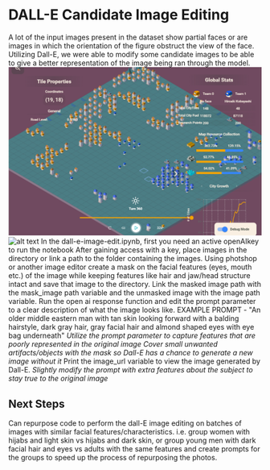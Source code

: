 # DALL-E Candidate Image Editing
A lot of the input images present in the dataset show partial faces or are images in which the orientation of the figure obstruct the view of the face. Utilizing Dall-E, we were able to modify some candidate images to be able to give a better representation of the image being ran through the model. 
![](https://github.com/Epicato/lux-AI/blob/main/game.png)
![alt text](Isolated.png "Title")
In the dall-e-image-edit.ipynb, first you need an active openAIkey to run the notebook
After gaining access with a key, place images in the directory or link a path to the folder containing the images.
Using photshop or another image editor create a mask on the facial features (eyes, mouth etc.) of the image while keeping features like hair and jaw/head structure intact and save that image to the directory.
Link the masked image path with the mask_image path variable and the unmasked image with the image path variable.
Run the open ai response function and edit the prompt parameter to a clear description of what the image looks like.
EXAMPLE PROMPT - "An older middle eastern man with tan skin looking forward with a balding hairstyle, dark gray hair, gray facial hair and almond shaped eyes with eye bag underneath"
*Utilize the prompt parameter to capture features that are poorly represented in the original image*
*Cover small unwanted artifacts/objects with the mask so Dall-E has a chance to generate a new image without it*
Print the image_url variable to view the image generated by Dall-E.
*Slightly modify the prompt with extra features about the subject to stay true to the original image*

## Next Steps
Can repurpose code to perform the dall-E image editing on batches of images with similar facial features/characteristics. i.e. group women with hijabs and light skin vs hijabs and dark skin, or group young men with dark facial hair and eyes vs adults with the same features and create prompts for the groups to speed up the process of repurposing the photos.